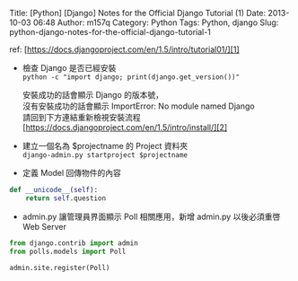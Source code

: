 Title: [Python] [Django] Notes for the Official Django Tutorial (1)
Date: 2013-10-03 06:48
Author: m157q
Category: Python
Tags: Python, django
Slug: python-django-notes-for-the-official-django-tutorial-1

ref: [https://docs.djangoproject.com/en/1.5/intro/tutorial01/][1]    
    
* 檢查 Django 是否已經安裝    
  ``python -c "import django; print(django.get_version())"``  
    
  安裝成功的話會顯示 Django 的版本號，    
  沒有安裝成功的話會顯示 ImportError: No module named Django    
  請回到下方連結重新檢視安裝流程    
  [https://docs.djangoproject.com/en/1.5/intro/install/][2]    
    
    
* 建立一個名為 $projectname 的 Project 資料夾    
  `django-admin.py startproject $projectname`    
    
* 定義 Model 回傳物件的內容  
  
```python  
def __unicode__(self):    
	return self.question  
```  
  
* admin.py 讓管理員界面顯示 Poll 相關應用，新增 admin.py 以後必須重啓 Web Server  
  
```python  
from django.contrib import admin    
from polls.models import Poll  
   
admin.site.register(Poll)   
```  
  
  
[1]: https://docs.djangoproject.com/en/1.5/intro/tutorial01/  
[2]: https://docs.djangoproject.com/en/1.5/intro/install/  